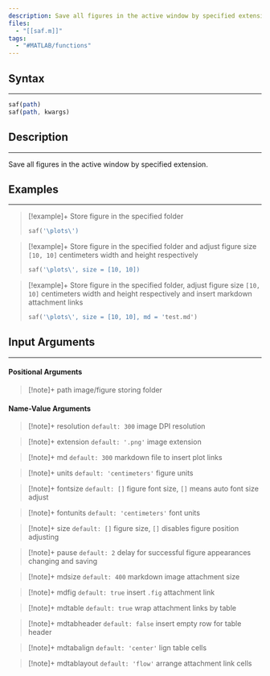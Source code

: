 ```yaml
---
description: Save all figures in the active window by specified extension
files:
  - "[[saf.m]]"
tags:
  - "#MATLAB/functions"
---
```

## Syntax
---
```octave
saf(path)
saf(path, kwargs)
```
## Description
---
Save all figures in the active window by specified extension.
## Examples
---
> [!example]+ Store figure in the specified folder
> ```octave
> saf('\plots\')
> ```

> [!example]+ Store figure in the specified folder and adjust figure size `[10, 10]` centimeters width and height respectively
> ```octave
> saf('\plots\', size = [10, 10])
> ```

> [!example]+ Store figure in the specified folder, adjust figure size `[10, 10]` centimeters width and height respectively and insert markdown attachment links
> ```octave
> saf('\plots\', size = [10, 10], md = 'test.md')
> ```
## Input Arguments
---
#### Positional Arguments

>[!note]+ path
>image/figure storing folder
#### Name-Value Arguments

>[!note]+ resolution `default: 300`
>image DPI resolution

>[!note]+ extension `default: '.png'`
>image extension

>[!note]+ md `default: 300`
>markdown file to insert plot links

>[!note]+ units `default: 'centimeters'`
>figure units

>[!note]+ fontsize `default: []`
>figure font size, `[]` means auto font size adjust

>[!note]+ fontunits `default: 'centimeters'`
>font units

>[!note]+ size `default: []`
>figure size, `[]` disables figure position adjusting

>[!note]+ pause `default: 2`
>delay for successful figure appearances changing and saving

>[!note]+ mdsize `default: 400`
>markdown image attachment size

>[!note]+ mdfig `default: true`
>insert `.fig` attachment link

>[!note]+ mdtable `default: true`
>wrap attachment links by table

>[!note]+ mdtabheader `default: false`
>insert empty row for table header

>[!note]+ mdtabalign `default: 'center'`
>lign table cells

>[!note]+ mdtablayout `default: 'flow'`
>arrange attachment link cells

